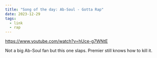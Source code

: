 ```yaml
---
title: "Song of the day: Ab-Soul - Gotta Rap"
date: 2023-12-29
tags:
  - link
  - rap
---
```


https://www.youtube.com/watch?v=hUce-g7WNtE

Not a big Ab-Soul fan but this one slaps. Premier still knows how to kill it.
